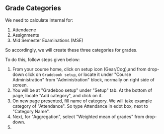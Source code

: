 ## Grade Categories

We need to calculate Internal for:

1. Attendacne
1. Assignments
1. Mid Semester Examinations (MSE)

So accordingly, we will create these three categories for grades.

To do this, follow steps given below:

1.  From your course home, click on setup icon (Gear/Cog),and from drop-down
click on `Gradebook setup`, or locate it under "Course Administration" from
"Administration" block, normally on right side of screen.
1. You will be at "Gradeboo setup" under "Setup" tab. At the bottom of page,
locate "Add category", and click on it.
1. On new page presented, fill name of category. We will take example
category of "Attendance". So type Attendance in edot box, next to "Category
Name".
1. Next, for "Aggregation", select "Weighted mean of grades" from drop-down.
1. 
